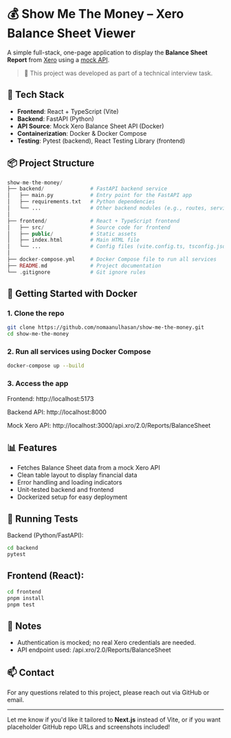 # 💰 Show Me The Money – Xero Balance Sheet Viewer

A simple full-stack, one-page application to display the **Balance Sheet Report** from [Xero](https://developer.xero.com/documentation/api/accounting/reports#balance-sheet) using a [mock API](https://hub.docker.com/r/jaypeng2015/show-me-the-money).

> 📌 This project was developed as part of a technical interview task.


## 🚀 Tech Stack

- **Frontend**: React + TypeScript (Vite)
- **Backend**: FastAPI (Python)
- **API Source**: Mock Xero Balance Sheet API (Docker)
- **Containerization**: Docker & Docker Compose
- **Testing**: Pytest (backend), React Testing Library (frontend)


## 📦 Project Structure

```php
show-me-the-money/
├── backend/               # FastAPI backend service
│   ├── main.py            # Entry point for the FastAPI app
│   ├── requirements.txt   # Python dependencies
│   └── ...                # Other backend modules (e.g., routes, services, tests)
│
├── frontend/              # React + TypeScript frontend
│   ├── src/               # Source code for frontend
│   ├── public/            # Static assets
│   ├── index.html         # Main HTML file
│   └── ...                # Config files (vite.config.ts, tsconfig.json, etc.)
│
├── docker-compose.yml     # Docker Compose file to run all services
├── README.md              # Project documentation
└── .gitignore             # Git ignore rules
```


## 🐳 Getting Started with Docker

### 1. Clone the repo

```bash
git clone https://github.com/nomaanulhasan/show-me-the-money.git
cd show-me-the-money
```

### 2. Run all services using Docker Compose

```bash
docker-compose up --build
```

### 3. Access the app

Frontend: http://localhost:5173

Backend API: http://localhost:8000

Mock Xero API: http://localhost:3000/api.xro/2.0/Reports/BalanceSheet


## 📊 Features
- Fetches Balance Sheet data from a mock Xero API
- Clean table layout to display financial data
- Error handling and loading indicators
- Unit-tested backend and frontend
- Dockerized setup for easy deployment


## 🧪 Running Tests
Backend (Python/FastAPI):

```bash
cd backend
pytest
```


## Frontend (React):

```bash
cd frontend
pnpm install
pnpm test
```


## 📝 Notes

- Authentication is mocked; no real Xero credentials are needed.
- API endpoint used: /api.xro/2.0/Reports/BalanceSheet


## 📫 Contact
For any questions related to this project, please reach out via GitHub or email.


---


Let me know if you'd like it tailored to **Next.js** instead of Vite, or if you want placeholder GitHub repo URLs and screenshots included!
